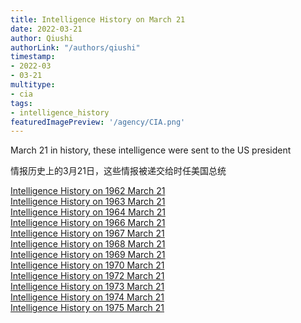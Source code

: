 ```yaml
---
title: Intelligence History on March 21
date: 2022-03-21
author: Qiushi 
authorLink: "/authors/qiushi"
timestamp: 
- 2022-03
- 03-21
multitype: 
- cia
tags: 
- intelligence_history
featuredImagePreview: '/agency/CIA.png'
---
```



March 21 in history, these intelligence were sent to the US president

情报历史上的3月21日，这些情报被递交给时任美国总统

<!--more-->







[Intelligence History on 1962 March 21](/dailybrief/1962-03-21)   
[Intelligence History on 1963 March 21](/dailybrief/1963-03-21)   
[Intelligence History on 1964 March 21](/dailybrief/1964-03-21)   
[Intelligence History on 1966 March 21](/dailybrief/1966-03-21)   
[Intelligence History on 1967 March 21](/dailybrief/1967-03-21)   
[Intelligence History on 1968 March 21](/dailybrief/1968-03-21)   
[Intelligence History on 1969 March 21](/dailybrief/1969-03-21)   
[Intelligence History on 1970 March 21](/dailybrief/1970-03-21)   
[Intelligence History on 1972 March 21](/dailybrief/1972-03-21)   
[Intelligence History on 1973 March 21](/dailybrief/1973-03-21)   
[Intelligence History on 1974 March 21](/dailybrief/1974-03-21)   
[Intelligence History on 1975 March 21](/dailybrief/1975-03-21)   
